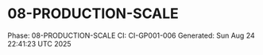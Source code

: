 # 08-PRODUCTION-SCALE
Phase: 08-PRODUCTION-SCALE
CI: CI-GP001-006
Generated: Sun Aug 24 22:41:23 UTC 2025
